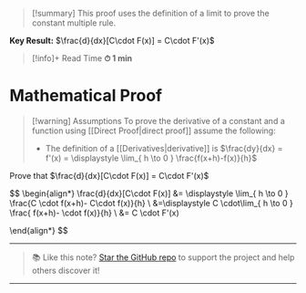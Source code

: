 
> [!summary]
This proof uses the definition of a limit to prove the constant multiple rule.
> 
**Key Result:**
$\frac{d}{dx}[C\cdot F(x)] = C\cdot F'(x)$

>[!info]+ Read Time
**⏱ 1 min**

# Mathematical Proof
> [!warning] Assumptions
To prove the derivative of a constant and a function using [[Direct Proof|direct proof]] assume the following:
> - The definition of a [[Derivatives|derivative]] is $\frac{dy}{dx} =  f'(x) = \displaystyle \lim_{ h \to 0 } \frac{f(x+h)-f(x)}{h}$

Prove that $\frac{d}{dx}[C\cdot F(x)] = C\cdot F'(x)$

$$
\begin{align*}
\frac{d}{dx}[C\cdot F(x)]  &= \displaystyle \lim_{ h \to 0 } \frac{C \cdot f(x+h)- C\cdot f(x)}{h} \\
&=\displaystyle C \cdot\lim_{ h \to 0 } \frac{ f(x+h)- \cdot f(x)}{h} \\ 
&= C \cdot F'(x)

\end{align*}
$$


---

> 📚 Like this note? [Star the GitHub repo](https://github.com/rajeevphysics/Obsidian-MathMatter) to support the project and help others discover it!

---
